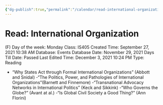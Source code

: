 ```yaml
---
{"dg-publish":true,"permalink":"/calendar/read-international-organization/"}
---
```


# Read: International Organization

(F) Day of the week: Monday
Class: IS405
Created Time: September 27, 2021 10:38 AM
Database: Events Database
Date: November 29, 2021
Days Till Date: Passed
Last Edited Time: December 3, 2021 10:24 PM
Type: Reading

- “Why States Act through
Formal International
Organizations” (Abbott and
Snidal)
-“The Politics, Power, and
Pathologies of International
Organizations”(Barnett and
Finnemore)
-“Transnational Advocacy
Networks in International
Politics” (Keck and Sikkink)
-“Who Governs the
Globe?” (Avant at al.)
-“Is Global Civil Society a
Good Thing?” (Ann Florini)